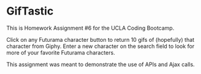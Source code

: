 # GifTastic

This is Homework Assignment #6 for the UCLA Coding Bootcamp.

Click on any Futurama character button to return 10 gifs of (hopefully) that character from Giphy.  Enter a new character on the search field to look for more of your favorite Futurama characters.

This assignment was meant to demonstrate the use of APIs and Ajax calls.
